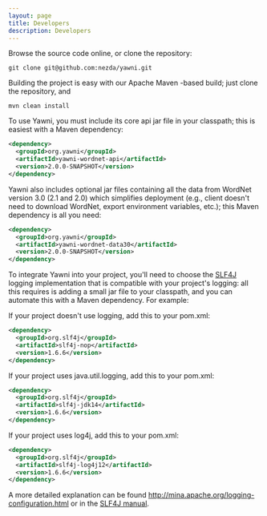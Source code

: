 ```yaml
---
layout: page
title: Developers
description: Developers
---
```

Browse the source code online, or clone the repository:

```
git clone git@github.com:nezda/yawni.git
```

Building the project is easy with our Apache Maven -based build; just clone the repository, and

```
mvn clean install
```

To use Yawni, you must include its core api jar file in your classpath; this is easiest with a Maven dependency:

```xml
<dependency>
  <groupId>org.yawni</groupId>
  <artifactId>yawni-wordnet-api</artifactId>
  <version>2.0.0-SNAPSHOT</version>
</dependency>
```

Yawni also includes optional jar files containing all the data from WordNet version 3.0 (2.1 and 2.0) which simplifies deployment (e.g., client doesn't need to download WordNet, export environment variables, etc.); this Maven dependency is all you need:

```xml
<dependency>
  <groupId>org.yawni</groupId>
  <artifactId>yawni-wordnet-data30</artifactId>
  <version>2.0.0-SNAPSHOT</version>
</dependency>
```

To integrate Yawni into your project, you'll need to choose the [SLF4J](http://www.slf4j.org/) logging implementation that is compatible with your project's logging: all this requires is adding a small jar    file to your classpath, and you can automate this with a Maven dependency. For example:

If your project doesn't use logging, add this to your pom.xml:

```xml
<dependency>
  <groupId>org.slf4j</groupId>
  <artifactId>slf4j-nop</artifactId>
  <version>1.6.6</version>
</dependency>
```

If your project uses java.util.logging, add this to your pom.xml:

```xml
<dependency>
  <groupId>org.slf4j</groupId>
  <artifactId>slf4j-jdk14</artifactId>
  <version>1.6.6</version>
</dependency>
```

If your project uses log4j, add this to your pom.xml:

```xml
<dependency>
  <groupId>org.slf4j</groupId>
  <artifactId>slf4j-log4j12</artifactId>
  <version>1.6.6</version>
</dependency>
```

A more detailed explanation can be found http://mina.apache.org/logging-configuration.html or in the [SLF4J manual](http://www.slf4j.org/manual.html).